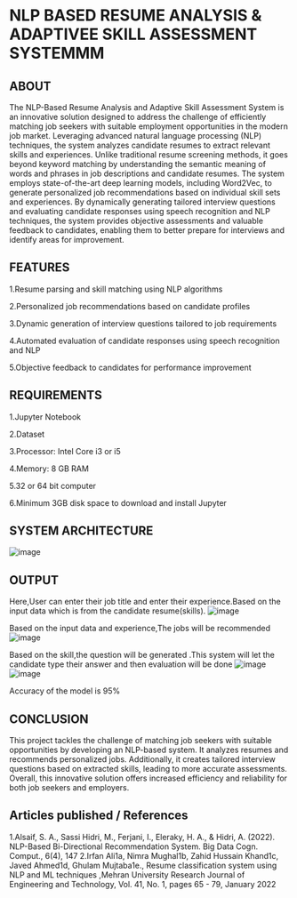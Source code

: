 # NLP BASED RESUME ANALYSIS & ADAPTIVEE SKILL ASSESSMENT SYSTEMMM

## ABOUT
The NLP-Based Resume Analysis and Adaptive Skill Assessment System is an innovative solution designed to address the challenge of efficiently matching job seekers with suitable employment opportunities in the modern job market. Leveraging advanced natural language processing (NLP) techniques, the system analyzes candidate resumes to extract relevant skills and experiences. Unlike traditional resume screening methods, it goes beyond keyword matching by understanding the semantic meaning of words and phrases in job descriptions and candidate resumes.
The system employs state-of-the-art deep learning models, including Word2Vec, to generate personalized job recommendations based on individual skill sets and experiences. By dynamically generating tailored interview questions and evaluating candidate responses using speech recognition and NLP techniques, the system provides objective assessments and valuable feedback to candidates, enabling them to better prepare for interviews and identify areas for improvement.

## FEATURES
1.Resume parsing and skill matching using NLP algorithms

2.Personalized job recommendations based on candidate profiles

3.Dynamic generation of interview questions tailored to job requirements

4.Automated evaluation of candidate responses using speech recognition and NLP

5.Objective feedback to candidates for performance improvement

## REQUIREMENTS
1.Jupyter Notebook

2.Dataset

3.Processor: Intel Core i3 or i5

4.Memory: 8 GB RAM

5.32 or 64 bit computer

6.Minimum 3GB disk space to download and install Jupyter

## SYSTEM ARCHITECTURE
![image](https://github.com/Haripriya-Karnakaran/Project-phase-2/assets/142208150/493d9aa8-b7e9-4df1-a643-79ddba1e62f9)

## OUTPUT
Here,User can enter their job title and enter their experience.Based on the input data which is from the candidate resume(skills).
![image](https://github.com/Haripriya-Karnakaran/Project-phase-2/assets/142208150/35965938-026f-430f-b236-e8188a2d53a5)

Based on the input data and experience,The jobs will be recommended
![image](https://github.com/Haripriya-Karnakaran/Project-phase-2/assets/142208150/7e1c6477-fbdf-4aa2-b4df-70a195c5c53c)

Based on the skill,the question will be generated .This system will let the candidate type their answer and then evaluation will be done
![image](https://github.com/Haripriya-Karnakaran/Project-phase-2/assets/142208150/554b38ec-39e9-40f6-882b-27261d76fb54)
![image](https://github.com/Haripriya-Karnakaran/Project-phase-2/assets/142208150/94610450-8366-432e-a94c-cf03d05fd689)

Accuracy of the model is 95%


## CONCLUSION
This project tackles the challenge of matching job seekers with suitable opportunities by developing an NLP-based system. 
It analyzes resumes and  recommends personalized jobs.
Additionally, it creates tailored interview questions based on extracted skills, leading to more accurate assessments. 
Overall, this innovative solution offers increased efficiency and reliability for both job seekers and employers.

## Articles published / References
1.Alsaif, S. A., Sassi Hidri, M., Ferjani, I., Eleraky, H. A., & Hidri, A. (2022). NLP-Based Bi-Directional Recommendation System. Big Data Cogn. Comput., 6(4), 147
2.Irfan Ali1a, Nimra Mughal1b, Zahid Hussain Khand1c, Javed Ahmed1d, Ghulam Mujtaba1e., Resume classification system using NLP and ML techniques ,Mehran University Research Journal of Engineering and Technology, Vol. 41, No. 1, pages 65 - 79, January 2022









